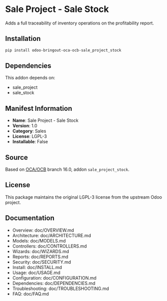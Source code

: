 # Sale Project - Sale Stock

Adds a full traceability of inventory operations on the profitability report.

## Installation

```bash
pip install odoo-bringout-oca-ocb-sale_project_stock
```

## Dependencies

This addon depends on:
- sale_project
- sale_stock

## Manifest Information

- **Name**: Sale Project - Sale Stock
- **Version**: 1.0
- **Category**: Sales
- **License**: LGPL-3
- **Installable**: False

## Source

Based on [OCA/OCB](https://github.com/OCA/OCB) branch 16.0, addon `sale_project_stock`.

## License

This package maintains the original LGPL-3 license from the upstream Odoo project.

## Documentation

- Overview: doc/OVERVIEW.md
- Architecture: doc/ARCHITECTURE.md
- Models: doc/MODELS.md
- Controllers: doc/CONTROLLERS.md
- Wizards: doc/WIZARDS.md
- Reports: doc/REPORTS.md
- Security: doc/SECURITY.md
- Install: doc/INSTALL.md
- Usage: doc/USAGE.md
- Configuration: doc/CONFIGURATION.md
- Dependencies: doc/DEPENDENCIES.md
- Troubleshooting: doc/TROUBLESHOOTING.md
- FAQ: doc/FAQ.md
